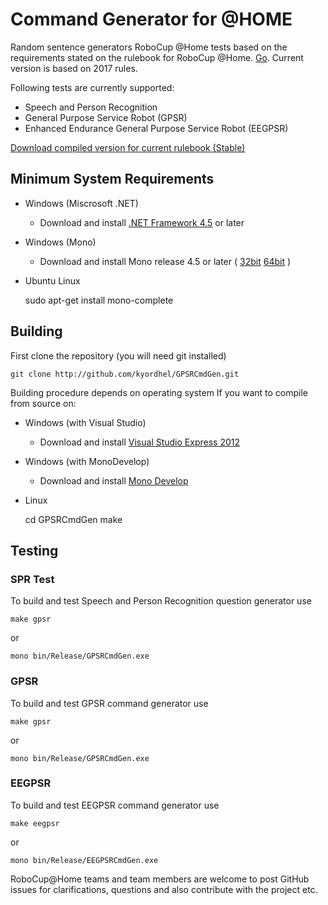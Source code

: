 Command Generator for @HOME
============================


Random sentence generators RoboCup @Home tests based on the requirements stated on the rulebook for RoboCup @Home. [Go](http://www.robocupathome.org/rules). Current version is based on 2017 rules.

Following tests are currently supported:
- Speech and Person Recognition
- General Purpose Service Robot (GPSR)
- Enhanced Endurance General Purpose Service Robot (EEGPSR)

[Download compiled version for current rulebook (Stable)](http://github.com/kyordhel/GPSRCmdGen/blob/master/bin/stable/binaries.zip?raw=true)

## Minimum System Requirements
- Windows (Miscrosoft .NET)
    - Download and install [.NET Framework 4.5](https://www.microsoft.com/en-us/download/details.aspx?id=42642) or later
- Windows (Mono)
    - Download and install Mono release 4.5 or later ( [32bit](https://download.mono-project.com/archive/4.8.0/windows-installer/mono-4.8.0.495-gtksharp-2.12.42-win32-1.msi) [64bit](https://download.mono-project.com/archive/4.8.0/windows-installer/mono-4.8.0.495-x64-1.msi) )
- Ubuntu Linux

    sudo apt-get install mono-complete

## Building
First clone the repository (you will need git installed)

    git clone http://github.com/kyordhel/GPSRCmdGen.git

Building procedure depends on operating system
If you want to compile from source on:
- Windows (with Visual Studio)
    - Download and install [Visual Studio Express 2012](https://www.microsoft.com/en-us/download/details.aspx?id=34673)
- Windows (with MonoDevelop)
    - Download and install [Mono Develop](http://www.monodevelop.com/download/)
- Linux

    cd GPSRCmdGen
    make
    
## Testing

### SPR Test
To build and test Speech and Person Recognition question generator use

    make gpsr
or

    mono bin/Release/GPSRCmdGen.exe

### GPSR
To build and test GPSR command generator use

    make gpsr
or

    mono bin/Release/GPSRCmdGen.exe

### EEGPSR 
To build and test EEGPSR command generator use

    make eegpsr
or

    mono bin/Release/EEGPSRCmdGen.exe

RoboCup@Home teams and team members are welcome to post GitHub issues for clarifications, questions and also contribute with the project etc.
